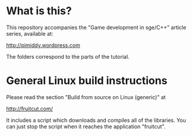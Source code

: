 What is this?
=============

This repository accompanies the "Game development in sge/C++" article
series, available at:

http://pimiddy.wordpress.com

The folders correspond to the parts of the tutorial.

General Linux build instructions
==========================

Please read the section "Build from source on Linux (generic)" at

http://fruitcut.com/

It includes a script which downloads and compiles all of the libraries. You can
just stop the script when it reaches the application "fruitcut".
